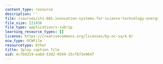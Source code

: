```yaml
---
content_type: resource
description: ''
file: /courses/sts-081-innovation-systems-for-science-technology-energy-manufacturing-and-health-spring-2017/4cfbd319eabd53d2959415cf873e9647_Ayvwr28VKBk.vtt
file_size: 121436
file_type: application/x-subrip
learning_resource_types: []
license: https://creativecommons.org/licenses/by-nc-sa/4.0/
ocw_type: OCWFile
resourcetype: Other
title: 3play caption file
uid: 4cfbd319-eabd-53d2-9594-15cf873e9647
---
```

